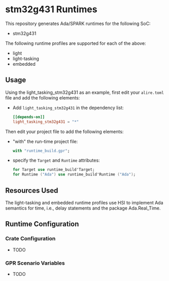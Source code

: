 # stm32g431 Runtimes

This repository generates Ada/SPARK runtimes for the following SoC:
* stm32g431

The following runtime profiles are supported for each of the above:
* light
* light-tasking
* embedded

## Usage

Using the light_tasking_stm32g431 as an example, first edit your
`alire.toml` file and add the following elements:
 - Add `light_tasking_stm32g431` in the dependency list:
   ```toml
   [[depends-on]]
   light_tasking_stm32g431 = "*"
   ```

Then edit your project file to add the following elements:
 - "with" the run-time project file:
   ```ada
   with "runtime_build.gpr";
   ```
 - specify the `Target` and `Runtime` attributes:
   ```ada
   for Target use runtime_build'Target;
   for Runtime ("Ada") use runtime_build'Runtime ("Ada");
   ```

## Resources Used

The light-tasking and embedded runtime profiles use HSI to
implement Ada semantics for time, i.e., delay statements and the package
Ada.Real_Time.

## Runtime Configuration

### Crate Configuration
- TODO

### GPR Scenario Variables
- TODO